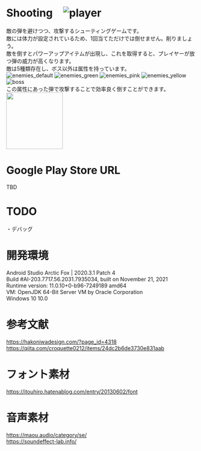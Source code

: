 # Shooting　![player](https://user-images.githubusercontent.com/80666305/150777971-e72c2735-7af9-4d34-a511-e17202a8f546.png)
敵の弾を避けつつ、攻撃するシューティングゲームです。  
敵には体力が設定されているため、1回当てただけでは倒せません。削りましょう。  
敵を倒すとパワーアップアイテムが出現し、これを取得すると、プレイヤーが放つ弾の威力が高くなります。  
敵は5種類存在し、ボス以外は属性を持っています。  
![enemies_default](https://user-images.githubusercontent.com/80666305/151592951-7985c3b4-60f8-43dd-9cef-415a799851f3.png)
![enemies_green](https://user-images.githubusercontent.com/80666305/151593010-b9802eb6-db62-416e-8cd8-642a488f9949.png)
![enemies_pink](https://user-images.githubusercontent.com/80666305/151593046-ce2f760c-059a-467f-ace0-5abc0b1a613e.png)
![enemies_yellow](https://user-images.githubusercontent.com/80666305/151593062-c8ccfca6-237f-4087-bc76-fd3422104a42.png)
![boss](https://user-images.githubusercontent.com/80666305/151593795-c399f0b2-c5cc-49f0-9503-0a293958313f.png)  
この属性にあった弾で攻撃することで効率良く倒すことができます。  
<img src = "https://user-images.githubusercontent.com/80666305/151593160-6d6b89cc-9c9d-44fe-a096-7a0938cc37b3.png" width="150">

# Google Play Store URL
TBD  

# TODO
・デバッグ

# 開発環境
Android Studio Arctic Fox | 2020.3.1 Patch 4  
Build #AI-203.7717.56.2031.7935034, built on November 21, 2021  
Runtime version: 11.0.10+0-b96-7249189 amd64  
VM: OpenJDK 64-Bit Server VM by Oracle Corporation  
Windows 10 10.0  

# 参考文献
https://hakoniwadesign.com/?page_id=4318  
https://qiita.com/croquette0212/items/24dc2b6de3730e831aab  
  
# フォント素材
https://itouhiro.hatenablog.com/entry/20130602/font  

# 音声素材
https://maou.audio/category/se/  
https://soundeffect-lab.info/
